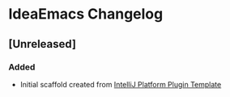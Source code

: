 <!-- Keep a Changelog guide -> https://keepachangelog.com -->

# IdeaEmacs Changelog

## [Unreleased]
### Added
- Initial scaffold created from [IntelliJ Platform Plugin Template](https://github.com/JetBrains/intellij-platform-plugin-template)
